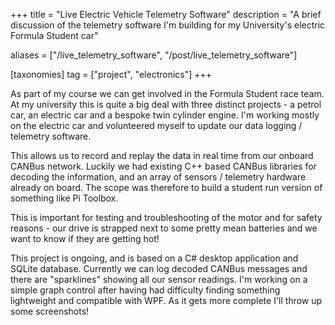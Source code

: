 +++
title = "Live Electric Vehicle Telemetry Software"
description = "A brief discussion of the telemetry software I'm building for my University's electric Formula Student car"

aliases = ["/live_telemetry_software", "/post/live_telemetry_software"]

[taxonomies]
tag = ["project", "electronics"]
+++

As part of my course we can get involved in the Formula Student race team. At my
university this is quite a big deal with three distinct projects - a petrol car,
an electric car and a bespoke twin cylinder engine. I'm working mostly on the
electric car and volunteered myself to update our data logging / telemetry
software.

This allows us to record and replay the data in real time from our onboard
CANBus network. Luckily we had existing C++ based CANBus libraries for decoding
the information, and an array of sensors / telemetry hardware already on board.
The scope was therefore to build a student run version of something like Pi
Toolbox.

This is important for testing and troubleshooting of the motor and for safety
reasons - our drive is strapped next to some pretty mean batteries and we want
to know if they are getting hot!

This project is ongoing, and is based on a C# desktop application and SQLite
database. Currently we can log decoded CANBus messages and there are
"sparklines" showing all our sensor readings. I'm working on a simple graph
control after having had difficulty finding something lightweight and compatible
with WPF. As it gets more complete I'll throw up some screenshots!
